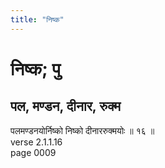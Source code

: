 ```yaml
---
title: "निष्क"
---
```


# निष्क; पु
## पल, मण्डन, दीनार, रुक्म
पलमण्डनयोर्निष्को निष्को दीनाररुक्मयोः ॥ १६ ॥<br />verse 2.1.1.16<br />page 0009

